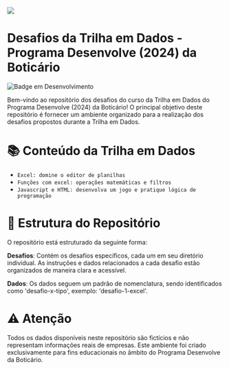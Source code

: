 <img src="https://github.com/laribritto/desenvolve-2024/blob/main/desenvolve%20(1).png">


# Desafios da Trilha em Dados - Programa Desenvolve (2024) da Boticário
![Badge em Desenvolvimento](http://img.shields.io/static/v1?label=STATUS&message=EM%20DESENVOLVIMENTO&color=GREEN&style=for-the-badge)

Bem-vindo ao repositório dos desafios do curso da Trilha em Dados do Programa Desenvolve (2024) da Boticário! O principal objetivo deste repositório é fornecer um ambiente organizado para a realização dos desafios propostos durante a Trilha em Dados.

# 📚 Conteúdo da Trilha em Dados

- `Excel: domine o editor de planilhas`
- `Funções com excel: operações matemáticas e filtros`
- `Javascript e HTML: desenvolva um jogo e pratique lógica de programação`

# :file_folder: Estrutura do Repositório
O repositório está estruturado da seguinte forma:

**Desafios**: Contém os desafios específicos, cada um em seu diretório individual. As instruções e dados relacionados a cada desafio estão organizados de maneira clara e acessível.

**Dados**: Os dados seguem um padrão de nomenclatura, sendo identificados como 'desafio-x-tipo', exemplo: 'desafio-1-excel'.

# :warning: Atenção
Todos os dados disponíveis neste repositório são fictícios e não representam informações reais de empresas. Este ambiente foi criado exclusivamente para fins educacionais no âmbito do Programa Desenvolve da Boticário.
